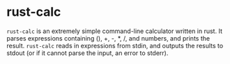 # rust-calc
```rust-calc``` is an extremely simple command-line calculator written in rust. It parses expressions containing (), +, -, *, /, and numbers, and prints the result. ```rust-calc``` reads in expressions from stdin, and outputs the results to stdout (or if it cannot parse the input, an error to stderr).

